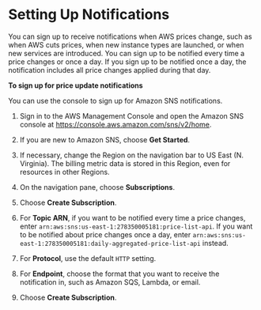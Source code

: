 # Setting Up Notifications<a name="price-notification"></a>

You can sign up to receive notifications when AWS prices change, such as when AWS cuts prices, when new instance types are launched, or when new services are introduced\. You can sign up to be notified every time a price changes or once a day\. If you sign up to be notified once a day, the notification includes all price changes applied during that day\.<a name="price-change-notification-1"></a>

**To sign up for price update notifications**

You can use the console to sign up for Amazon SNS notifications\.

1. Sign in to the AWS Management Console and open the Amazon SNS console at [https://console\.aws\.amazon\.com/sns/v2/home](https://console.aws.amazon.com/sns/v2/home)\.

1. If you are new to Amazon SNS, choose **Get Started**\.

1. If necessary, change the Region on the navigation bar to US East \(N\. Virginia\)\. The billing metric data is stored in this Region, even for resources in other Regions\.

1. On the navigation pane, choose **Subscriptions**\.

1. Choose **Create Subscription**\.

1. For **Topic ARN**, if you want to be notified every time a price changes, enter `arn:aws:sns:us-east-1:278350005181:price-list-api`\. If you want to be notified about price changes once a day, enter `arn:aws:sns:us-east-1:278350005181:daily-aggregated-price-list-api` instead\.

1. For **Protocol**, use the default `HTTP` setting\.

1. For **Endpoint**, choose the format that you want to receive the notification in, such as Amazon SQS, Lambda, or email\.

1. Choose **Create Subscription**\.